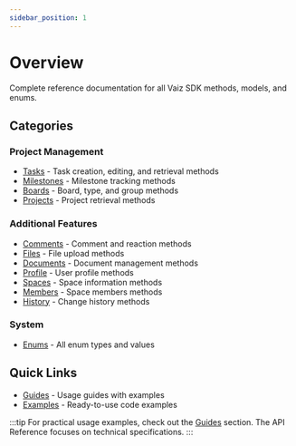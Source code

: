 ```yaml
---
sidebar_position: 1
---
```


# Overview

Complete reference documentation for all Vaiz SDK methods, models, and enums.

## Categories

### Project Management

- [Tasks](./tasks) - Task creation, editing, and retrieval methods
- [Milestones](./milestones) - Milestone tracking methods
- [Boards](./boards) - Board, type, and group methods
- [Projects](./projects) - Project retrieval methods

### Additional Features

- [Comments](./comments) - Comment and reaction methods
- [Files](./files) - File upload methods
- [Documents](./documents) - Document management methods
- [Profile](./profile) - User profile methods
- [Spaces](./spaces) - Space information methods
- [Members](./members) - Space members methods
- [History](./history) - Change history methods

### System

- [Enums](./enums) - All enum types and values

## Quick Links

- [Guides](../guides/basics) - Usage guides with examples
- [Examples](../patterns/introduction) - Ready-to-use code examples

:::tip
For practical usage examples, check out the [Guides](../guides/basics) section. The API Reference focuses on technical specifications.
:::

